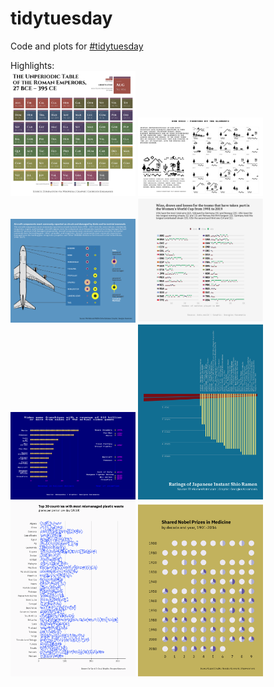 # tidytuesday

Code and plots for [#tidytuesday](https://github.com/rfordatascience/tidytuesday)

Highlights: <br>
<a href="week-33"><img src="week-33/emperors_table.png" width="200"></a>
<a href="week-32"><img src="week-32/bob_ross.png" width="200"></a>
<a href="week-30"><img src="week-30/wildlife.png" width="200"></a>
<a href="week-28"><img src="week-28/wwc.png" width="200"></a>
<a href="week-27"><img src="week-27/media_franchises.png" width="200"></a>
<a href="week-23"><img src="week-23/ramen.png" width="200"></a>
<a href="week-21"><img src="week-21/waste.png" width="200"></a>
<a href="week-20"><img src="week-20/nobelShared-Medicine.png" width="200"></a>